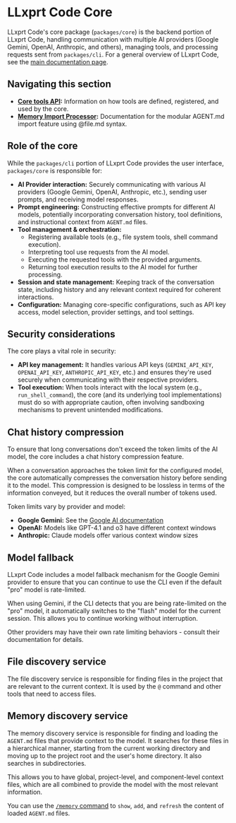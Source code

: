 # LLxprt Code Core

LLxprt Code's core package (`packages/core`) is the backend portion of LLxprt Code, handling communication with multiple AI providers (Google Gemini, OpenAI, Anthropic, and others), managing tools, and processing requests sent from `packages/cli`. For a general overview of LLxprt Code, see the [main documentation page](../index.md).

## Navigating this section

- **[Core tools API](./tools-api.md):** Information on how tools are defined, registered, and used by the core.
- **[Memory Import Processor](./memport.md):** Documentation for the modular AGENT.md import feature using @file.md syntax.

## Role of the core

While the `packages/cli` portion of LLxprt Code provides the user interface, `packages/core` is responsible for:

- **AI Provider interaction:** Securely communicating with various AI providers (Google Gemini, OpenAI, Anthropic, etc.), sending user prompts, and receiving model responses.
- **Prompt engineering:** Constructing effective prompts for different AI models, potentially incorporating conversation history, tool definitions, and instructional context from `AGENT.md` files.
- **Tool management & orchestration:**
  - Registering available tools (e.g., file system tools, shell command execution).
  - Interpreting tool use requests from the AI model.
  - Executing the requested tools with the provided arguments.
  - Returning tool execution results to the AI model for further processing.
- **Session and state management:** Keeping track of the conversation state, including history and any relevant context required for coherent interactions.
- **Configuration:** Managing core-specific configurations, such as API key access, model selection, provider settings, and tool settings.

## Security considerations

The core plays a vital role in security:

- **API key management:** It handles various API keys (`GEMINI_API_KEY`, `OPENAI_API_KEY`, `ANTHROPIC_API_KEY`, etc.) and ensures they're used securely when communicating with their respective providers.
- **Tool execution:** When tools interact with the local system (e.g., `run_shell_command`), the core (and its underlying tool implementations) must do so with appropriate caution, often involving sandboxing mechanisms to prevent unintended modifications.

## Chat history compression

To ensure that long conversations don't exceed the token limits of the AI model, the core includes a chat history compression feature.

When a conversation approaches the token limit for the configured model, the core automatically compresses the conversation history before sending it to the model. This compression is designed to be lossless in terms of the information conveyed, but it reduces the overall number of tokens used.

Token limits vary by provider and model:

- **Google Gemini:** See the [Google AI documentation](https://ai.google.dev/gemini-api/docs/models)
- **OpenAI:** Models like GPT-4.1 and o3 have different context windows
- **Anthropic:** Claude models offer various context window sizes

## Model fallback

LLxprt Code includes a model fallback mechanism for the Google Gemini provider to ensure that you can continue to use the CLI even if the default "pro" model is rate-limited.

When using Gemini, if the CLI detects that you are being rate-limited on the "pro" model, it automatically switches to the "flash" model for the current session. This allows you to continue working without interruption.

Other providers may have their own rate limiting behaviors - consult their documentation for details.

## File discovery service

The file discovery service is responsible for finding files in the project that are relevant to the current context. It is used by the `@` command and other tools that need to access files.

## Memory discovery service

The memory discovery service is responsible for finding and loading the `AGENT.md` files that provide context to the model. It searches for these files in a hierarchical manner, starting from the current working directory and moving up to the project root and the user's home directory. It also searches in subdirectories.

This allows you to have global, project-level, and component-level context files, which are all combined to provide the model with the most relevant information.

You can use the [`/memory` command](../cli/commands.md) to `show`, `add`, and `refresh` the content of loaded `AGENT.md` files.
